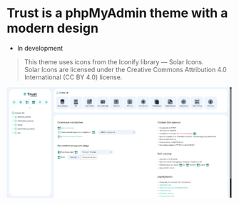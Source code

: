 # Trust is a phpMyAdmin theme with a modern design

- In development

> This theme uses icons from the Iconify library — Solar Icons.  
> Solar Icons are licensed under the Creative Commons Attribution 4.0 International (CC BY 4.0) license.

![Trust](https://github.com/atemmix/Trust/blob/Trust/screenshot.png)
